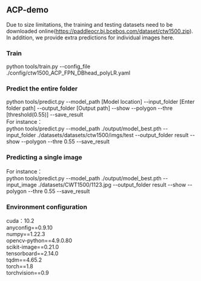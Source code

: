## ACP-demo
Due to size limitations, the training and testing datasets need to be downloaded online(https://paddleocr.bj.bcebos.com/dataset/ctw1500.zip). In addition, we provide extra predictions for individual images here. 


### Train
python tools/train.py --config_file ./config/ctw1500_ACP_FPN_DBhead_polyLR.yaml

### Predict the entire folder

python tools/predict.py --model_path [Model location]  --input_folder [Enter folder path] --output_folder [Output path] --show --polygon --thre [threshold(0.55)]   --save_result  
For instance：  
python tools/predict.py --model_path ./output/model_best.pth  --input_folder ./datasets/datasets/ctw1500/imgs/test --output_folder result --show --polygon --thre 0.55 --save_result  


### Predicting a single image
For instance：  
python tools/predict.py --model_path ./output/model_best.pth  --input_image ./datasets/CWT1500/1123.jpg --output_folder result --show --polygon --thre 0.55 --save_result  


### Environment configuration
cuda：10.2  
anyconfig==0.9.10  
numpy==1.22.3  
opencv-python==4.9.0.80  
scikit-image==0.21.0  
tensorboard==2.14.0  
tqdm==4.65.2  
torch==1.8  
torchvision==0.9  

